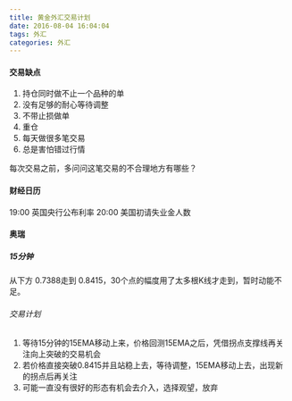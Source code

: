 ```yaml
---
title: 黄金外汇交易计划
date: 2016-08-04 16:04:04
tags: 外汇
categories: 外汇
---
```


#### 交易缺点
1. 持仓同时做不止一个品种的单
2. 没有足够的耐心等待调整
3. 不带止损做单
4. 重仓
5. 每天做很多笔交易
6. 总是害怕错过行情

每次交易之前，多问问这笔交易的不合理地方有哪些？

#### 财经日历
19:00 英国央行公布利率
20:00 美国初请失业金人数

#### 奥瑞

##### 15分钟
从下方 0.7388走到 0.8415，30个点的幅度用了太多根K线才走到，暂时动能不足。  
###### 交易计划
1. 等待15分钟的15EMA移动上来，价格回测15EMA之后，凭借拐点支撑线再关注向上突破的交易机会  
2. 若价格直接突破0.8415并且站稳上去，等待调整，15EMA移动上去，出现新的拐点后再关注
3. 可能一直没有很好的形态有机会去介入，选择观望，放弃

